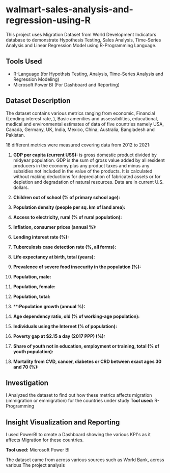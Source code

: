 # walmart-sales-analysis-and-regression-using-R
This project uses Migration Dataset from World Development Indicators database to demonstrate Hypothesis Testing, Sales Analysis, Time-Series Analysis and Linear Regression Model using R-Programming Language.

## Tools Used
- R-Language (for Hypothsis Testing, Analysis, Time-Series Analysis and Regression Modeling)
- Microsoft Power BI (For Dashboard and Reporting)

## Dataset Description
The dataset contains various metrics ranging from economic, Financial (Lending interest rate, ), Basic amenities and assessibilities, educational, medical and environmental estimates of data of five countries namely USA, Canada, Germany, UK, India, Mexico, China, Australia, Bangladesh and Pakistan. 

18 different metrics were measured covering data from 2012 to 2021:
1. **GDP per capita (current US$):** is gross domestic product divided by midyear population. GDP is the sum of gross value added by all resident producers in the economy plus any product taxes and minus any subsidies not included in the value of the products. It is calculated without making deductions for depreciation of fabricated assets or for depletion and degradation of natural resources. Data are in current U.S. dollars.
   
3. **Children out of school (% of primary school age):**
5. **Population density (people per sq. km of land area):**
6. **Access to electricity, rural (% of rural population):**
7. **Inflation, consumer prices (annual %):**
8. **Lending interest rate (%):**
9. **Tuberculosis case detection rate (%, all forms):**
10. **Life expectancy at birth, total (years):**
11. **Prevalence of severe food insecurity in the population (%):**
12. **Population, male:**
13. **Population, female:**
14. **Population, total:**
15. **:**Population growth (annual %):**
16. **Age dependency ratio, old (% of working-age population):**
17. **Individuals using the Internet (% of population):**
18. **Poverty gap at $2.15 a day (2017 PPP) (%):**
19. **Share of youth not in education, employment or training, total (% of youth population):**
20. **Mortality from CVD, cancer, diabetes or CRD between exact ages 30 and 70 (%):**

## Investigation
I Analyzed the dataset to find out how these metrics affects migration (immigration or emmigration) for the countries under study
**Tool used:** R-Programming

## Insight Visualization and Reporting
I used PowerBI to create a Dashboard showing the various KPI's as it affects Migration for these countries.

**Tool used:** Microsoft Power BI



The dataset came from across various sources such as World Bank,  across various
The project analysis
